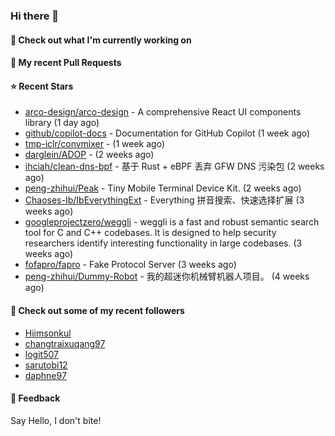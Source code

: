 ### Hi there 👋

#### 👷 Check out what I'm currently working on

#### 🔨 My recent Pull Requests


#### ⭐ Recent Stars

- [arco-design/arco-design](https://github.com/arco-design/arco-design) - A comprehensive React UI components library (1 day ago)
- [github/copilot-docs](https://github.com/github/copilot-docs) - Documentation for GitHub Copilot (1 week ago)
- [tmp-iclr/convmixer](https://github.com/tmp-iclr/convmixer) -  (1 week ago)
- [darglein/ADOP](https://github.com/darglein/ADOP) -  (2 weeks ago)
- [ihciah/clean-dns-bpf](https://github.com/ihciah/clean-dns-bpf) - 基于 Rust &#43; eBPF 丢弃 GFW DNS 污染包 (2 weeks ago)
- [peng-zhihui/Peak](https://github.com/peng-zhihui/Peak) - Tiny Mobile Terminal Device Kit. (2 weeks ago)
- [Chaoses-Ib/IbEverythingExt](https://github.com/Chaoses-Ib/IbEverythingExt) - Everything 拼音搜索、快速选择扩展 (3 weeks ago)
- [googleprojectzero/weggli](https://github.com/googleprojectzero/weggli) - weggli is a fast and robust semantic search tool for C and C&#43;&#43; codebases. It is designed to help security researchers identify interesting functionality in large codebases. (3 weeks ago)
- [fofapro/fapro](https://github.com/fofapro/fapro) - Fake Protocol Server (3 weeks ago)
- [peng-zhihui/Dummy-Robot](https://github.com/peng-zhihui/Dummy-Robot) - 我的超迷你机械臂机器人项目。 (4 weeks ago)

#### 👯 Check out some of my recent followers

- [Hiimsonkul](https://github.com/Hiimsonkul)
- [changtraixuqang97](https://github.com/changtraixuqang97)
- [logit507](https://github.com/logit507)
- [sarutobi12](https://github.com/sarutobi12)
- [daphne97](https://github.com/daphne97)

#### 💬 Feedback

Say Hello, I don't bite!